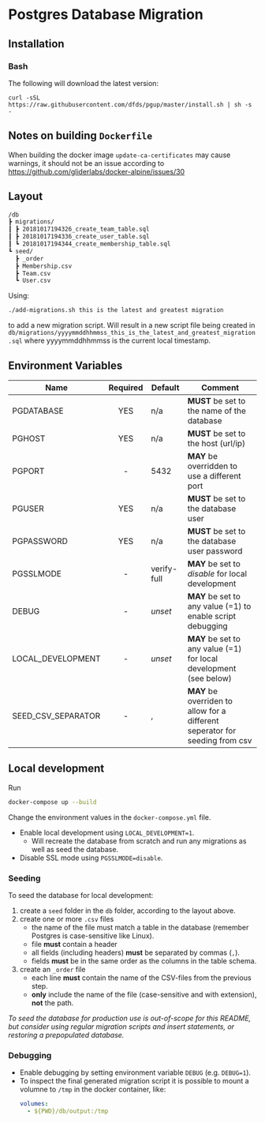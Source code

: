 # Postgres Database Migration

## Installation

### Bash

The following will download the latest version:

```
curl -sSL https://raw.githubusercontent.com/dfds/pgup/master/install.sh | sh -s -
```

## Notes on building `Dockerfile`

When building the docker image `update-ca-certificates` may cause warnings, it should not be an issue according to https://github.com/gliderlabs/docker-alpine/issues/30

## Layout

```bash
/db
┣ migrations/
┃ ┣ 20181017194326_create_team_table.sql
┃ ┣ 20181017194336_create_user_table.sql
┃ ┗ 20181017194344_create_membership_table.sql
┗ seed/
  ┣ _order
  ┣ Membership.csv
  ┣ Team.csv
  ┗ User.csv
```

Using:

```bash
./add-migrations.sh this is the latest and greatest migration
```

to add a new migration script. Will result in a new script file being created in `db/migrations/yyyymmddhhmmss_this_is_the_latest_and_greatest_migration.sql` where yyyymmddhhmmss is the current local timestamp.

## Environment Variables

| Name               | Required | Default     | Comment                                                                      |
| ------------------ | :------: | ----------- | ---------------------------------------------------------------------------- |
| PGDATABASE         |   YES    | n/a         | **MUST** be set to the name of the database                                  |
| PGHOST             |   YES    | n/a         | **MUST** be set to the host (url/ip)                                         |
| PGPORT             |    -     | 5432        | **MAY** be overridden to use a different port                                |
| PGUSER             |   YES    | n/a         | **MUST** be set to the database user                                         |
| PGPASSWORD         |   YES    | n/a         | **MUST** be set to the database user password                                |
| PGSSLMODE          |    -     | verify-full | **MAY** be set to _disable_ for local development                            |
| DEBUG              |    -     | _unset_     | **MAY** be set to any value (=1) to enable script debugging                  |
| LOCAL_DEVELOPMENT  |    -     | _unset_     | **MAY** be set to any value (=1) for local development (see below)           |
| SEED_CSV_SEPARATOR |    -     | ,           | **MAY** be overriden to allow for a different seperator for seeding from csv |

## Local development

Run

```bash
docker-compose up --build
```

Change the environment values in the `docker-compose.yml` file.

- Enable local development using `LOCAL_DEVELOPMENT=1`.
  - Will recreate the database from scratch and run any migrations as well as seed the database.
- Disable SSL mode using `PGSSLMODE=disable`.

### Seeding

To seed the database for local development:

1. create a `seed` folder in the `db` folder, according to the layout above.
1. create one or more `.csv` files
   - the name of the file must match a table in the database (remember Postgres is case-sensitive like Linux).
   - file **must** contain a header
   - all fields (including headers) **must** be separated by commas (`,`).
   - fields **must** be in the same order as the columns in the table schema.
1. create an `_order` file
   - each line **must** contain the name of the CSV-files from the previous step.
   - **only** include the name of the file (case-sensitive and with extension), **not** the path.

_To seed the database for production use is out-of-scope for this README, but consider using regular migration scripts and insert statements, or restoring a prepopulated database._

### Debugging

- Enable debugging by setting environment variable `DEBUG` (e.g. `DEBUG=1`).
- To inspect the final generated migration script it is possible to mount a volumne to `/tmp` in the docker container, like:
  ```yaml
  volumes:
    - ${PWD}/db/output:/tmp
  ```
